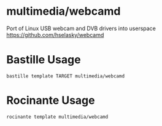 # multimedia/webcamd
Port of Linux USB webcam and DVB drivers into userspace
https://github.com/hselasky/webcamd

# Bastille Usage
```shell
bastille template TARGET multimedia/webcamd
```

# Rocinante Usage
```shell
rocinante template multimedia/webcamd
```
